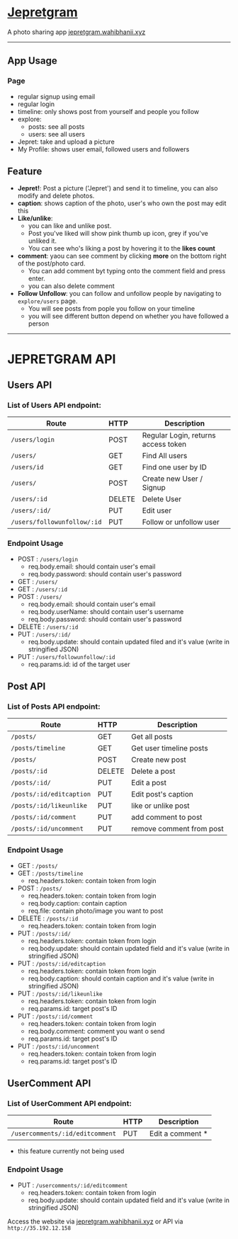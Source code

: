 
# [Jepretgram](http:/jepretgram.wahibhanii.xyz)

A photo sharing app
[jepretgram.wahibhanii.xyz](http:/jepretgram.wahibhanii.xyz)
____________________
## App Usage 

### Page
  - regular signup using email
  - regular login 
  - timeline: only shows post from yourself and people you follow
  - explore:
    - posts: see all posts 
    - users: see all users
  - Jepret: take and upload a picture
  - My Profile: shows user email, followed users and followers
## Feature
  - __Jepret!__: Post a picture ('Jepret') and send it to timeline, you can also modify and delete photos.
  - __caption__: shows caption of the photo, user's who own the post may edit this
  - __Like/unlike__: 
    - you can like and unlike post. 
    - Post you've liked will show pink thumb up icon, grey if you've unliked it. 
    - You can see who's liking a post by hovering it to the __likes count__ 
  - __comment__: yaou can see comment by clicking __more__ on the bottom right of the post/photo card. 
    - You can add comment byt typing onto the comment field and press enter.
    - you can also delete comment
  - __Follow Unfollow__: you can follow and unfollow people by navigating to `explore/users` page.
    - You will see posts from pople you follow on your timeline
    - you will see different button depend on whether you have followed a person

-------
# JEPRETGRAM API
## Users API
### List of Users API endpoint:
| Route                       | HTTP   | Description                         | 
| -------------------------   |:------ | ----------------------------------- |
| `/users/login`              | POST   | Regular Login, returns access token |
| `/users/`                   | GET    | Find All users                      |
| `/users/id`                 | GET    | Find one user by ID                 |
| `/users/`                   | POST   | Create new User / Signup            |
| `/users/:id`                | DELETE | Delete User                         |
| `/users/:id/`               | PUT    | Edit user                           |
| `/users/followunfollow/:id` | PUT    | Follow or unfollow user             |

### Endpoint Usage
- POST : `/users/login`
  - req.body.email: should contain user's email
  - req.body.password: should contain user's password
- GET : `/users/`
- GET : `/users/:id` 
- POST : `/users/`
  - req.body.email: should contain user's email
  - req.body.userName: should contain user's username
  - req.body.password: should contain user's password
- DELETE : `/users/:id`  
- PUT : `/users/:id/`
  - req.body.update: should contain updated filed and it's value (write in stringified JSON)
- PUT : `/users/followunfollow/:id`
  - req.params.id: id of the target user

## Post API
### List of Posts API endpoint:
| Route                   | HTTP   | Description              | 
| ----------------------- |:------ | -----------------------  |
| `/posts/`               | GET    | Get all posts            |
| `/posts/timeline`       | GET    | Get user timeline posts  |
| `/posts/`               | POST   | Create new post          |
| `/posts/:id`            | DELETE | Delete a post            |
| `/posts/:id/`           | PUT    | Edit a post              |
| `/posts/:id/editcaption`| PUT    | Edit post's caption      |
| `/posts/:id/likeunlike` | PUT    |like or unlike post       |
| `/posts/:id/comment`    | PUT    | add comment to post      |
| `/posts/:id/uncomment`  | PUT    | remove comment from post |

### Endpoint Usage
- GET : `/posts/`
- GET : `/posts/timeline`
  - req.headers.token: contain token from login
- POST : `/posts/` 
  - req.headers.token: contain token from login
  - req.body.caption: contain caption
  - req.file: contain photo/image you want to post
- DELETE : `/posts/:id`  
  - req.headers.token: contain token from login
- PUT : `/posts/:id/`
  - req.headers.token: contain token from login
  - req.body.update: should contain updated field and it's value (write in stringified JSON)
- PUT : `/posts/:id/editcaption`
  - req.headers.token: contain token from login
  - req.body.caption: should contain caption and it's value (write in stringified JSON)
- PUT : `/posts/:id/likeunlike`
  - req.headers.token: contain token from login
  - req.params.id: target post's ID
- PUT : `/posts/:id/comment`
  - req.headers.token: contain token from login
  - req.body.comment: comment you want o send
  - req.params.id: target post's ID
- PUT : `/posts/:id/uncomment`
  - req.headers.token: contain token from login
  - req.params.id: target post's ID

## UserComment API
### List of UserComment API endpoint:
| Route                           | HTTP   | Description                       | 
| ---------------------------     |:------ | --------------------------------- |
| `/usercomments/:id/editcomment` | PUT    | Edit a comment *                  |
* this feature currently not being used

### Endpoint Usage
- PUT : `/usercomments/:id/editcomment` 
  - req.headers.token: contain token from login
  - req.body.update: should contain updated field and it's value (write in stringified JSON)

Access the website via [jepretgram.wahibhanii.xyz](http:/jepretgram.wahibhanii.xyz) or API via `http://35.192.12.158`
